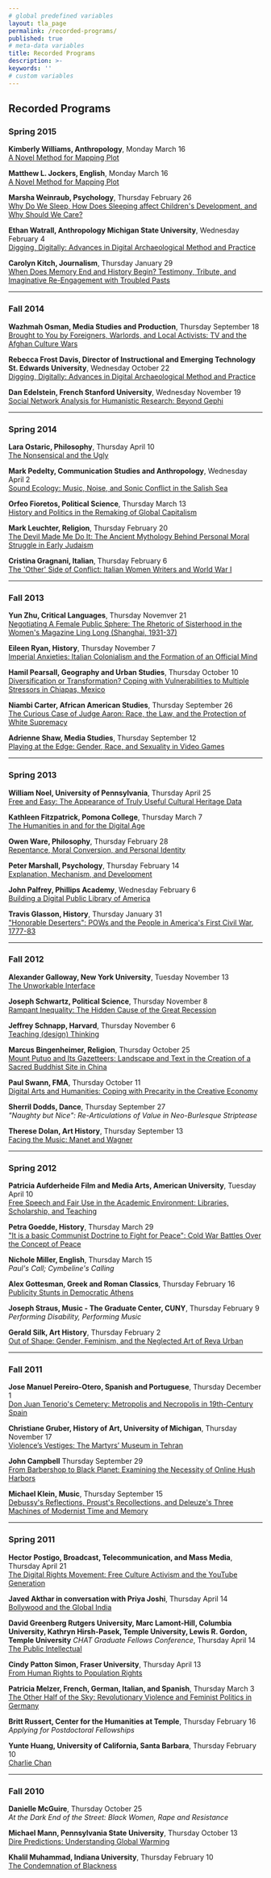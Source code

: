 ```yaml
---
# global predefined variables
layout: tla_page
permalink: /recorded-programs/
published: true
# meta-data variables
title: Recorded Programs
description: >-
keywords: ''
# custom variables
---
```

## Recorded Programs

### Spring 2015
**Kimberly Williams, Anthropology**, Monday March 16<br>
[A Novel Method for Mapping Plot](http://templetv.net/shows/university-lecture-series/humanities-lecture-kimberly-williams/)<br>


**Matthew L. Jockers, English**, Monday March 16<br>
[A Novel Method for Mapping Plot](http://templetv.net/shows/university-lecture-series/humanities-lecture-matthew-jockers/)<br>

**Marsha Weinraub, Psychology**, Thursday February 26<br>
[Why Do We Sleep, How Does Sleeping affect Children's Development, and Why Should We Care?](http://templetv.net/shows/university-lecture-series/humanities-lecture-marsha-weinraub/)<br>

**Ethan Watrall, Anthropology Michigan State University**, Wednesday February 4<br>
[Digging, Digitally: Advances in Digital Archaeological Method and Practice](http://templetv.net/shows/university-lecture-series/humanities-lecture-ethan-watrall/)<br>

**Carolyn Kitch, Journalism**, Thursday January 29<br>
[When Does Memory End and History Begin? Testimony, Tribute, and Imaginative Re-Engagement with Troubled Pasts](https://ensemble.temple.edu/Watch/Az79CoGs)<br>

___

### Fall 2014

**Wazhmah Osman, Media Studies and Production**, Thursday September 18<br>
[Brought to You by Foreigners, Warlords, and Local Activists: TV and the Afghan Culture Wars](http://templetv.net/shows/university-lecture-series/humanities-lecture-afghanistan-and-tv/)<br>

**Rebecca Frost Davis, Director of Instructional and Emerging Technology St. Edwards University**, Wednesday October 22<br>
[Digging, Digitally: Advances in Digital Archaeological Method and Practice](http://templetv.net/shows/university-lecture-series/humanities-lecture-digital-humanities-research-panel/)<br>

**Dan Edelstein, French Stanford University**, Wednesday November 19<br>
[Social Network Analysis for Humanistic Research: Beyond Gephi](http://templetv.net/shows/university-lecture-series/humanities-lecture-dan-edelstein/)<br>

___

### Spring 2014 

**Lara Ostaric, Philosophy**, Thursday April 10<br>
[The Nonsensical and the Ugly](https://ensemble.temple.edu/app/sites/index.aspx?destinationID=JJbfMFw8TUSFzpkSneCleQ&contentID=DoIjAPp02ECvSD6YGGkOOw&pageIndex=1&pageSize=10)<br>

**Mark Pedelty, Communication Studies and Anthropology**, Wednesday April 2<br>
[Sound Ecology: Music, Noise, and Sonic Conflict in the Salish Sea](https://ensemble.temple.edu/ensemble/app/sites/index.aspx?destinationID=JJbfMFw8TUSFzpkSneCleQ&contentID=Djz0EY11cE2pmjI7oNw-mA&pageIndex=1&pageSize=10)<br>

**Orfeo Fioretos, Political Science**, Thursday March 13<br>
[History and Politics in the Remaking of Global Capitalism](http://www.templetv.net/shows/university-lecture-series/humanities-lecture-orfeo-fioretos/)<br>

**Mark Leuchter, Religion**, Thursday February 20<br>
[The Devil Made Me Do It: The Ancient Mythology Behind Personal Moral Struggle in Early Judaism](https://ensemble.temple.edu/ensemble/app/sites/index.aspx?destinationID=JJbfMFw8TUSFzpkSneCleQ&contentID=-PZh6zzGE0asVsps_HLUgw&pageIndex=1&pageSize=10)<br>

**Cristina Gragnani, Italian**, Thursday February 6<br>
[The 'Other' Side of Conflict: Italian Women Writers and World War I](http://www.templetv.net/shows/university-lecture-series/humanities-lecture-cristina-gragnani/)<br>

___

### Fall 2013

**Yun Zhu, Critical Languages**, Thursday Novemver 21<br>
[Negotiating A Female Public Sphere: The Rhetoric of Sisterhood in the Women's Magazine Ling Long (Shanghai, 1931-37)](http://www.templetv.net/shows/university-lecture-series/yun-zhu/)<br>

**Eileen Ryan, History**, Thursday November 7<br>
[Imperial Anxieties: Italian Colonialism and the Formation of an Official Mind](http://www.templetv.net/shows/university-lecture-series/library-lecture-eileen-ryan/)<br>

**Hamil Pearsall, Geography and Urban Studies**, Thursday October 10<br>
[Diversification or Transformation? Coping with Vulnerabilities to Multiple Stressors in Chiapas, Mexico](http://www.templetv.net/shows/university-lecture-series/humanities-lecture-hamil-pearsall/)<br>

**Niambi Carter, African American Studies**, Thursday September 26<br>
[The Curious Case of Judge Aaron: Race, the Law, and the Protection of White Supremacy](http://www.templetv.net/shows/university-lecture-series/humanities-lecture-niambi-carter/)<br>

**Adrienne Shaw, Media Studies**, Thursday September 12<br>
[Playing at the Edge: Gender, Race, and Sexuality in Video Games](http://www.templetv.net/shows/university-lecture-series/humanities-lecture-adrienne-shaw/)<br>

___

### Spring 2013

**William Noel, University of Pennsylvania**, Thursday April 25<br>
[Free and Easy: The Appearance of Truly Useful Cultural Heritage Data](http://www.templetv.net/shows/university-lecture-series/humanities-lecture-william-noel/)<br>

**Kathleen Fitzpatrick, Pomona College**, Thursday March 7<br>
[The Humanities in and for the Digital Age](http://www.templetv.net/shows/university-lecture-series/humanities-lecture-kathleen-fitzpatrick/)<br>

**Owen Ware, Philosophy**, Thursday February 28<br>
[Repentance, Moral Conversion, and Personal Identity](http://www.templetv.net/shows/university-lecture-series/humanities-lecture-owen-ware/)<br>

**Peter Marshall, Psychology**, Thursday February 14<br>
[Explanation, Mechanism, and Development](http://www.templetv.net/shows/university-lecture-series/humanities-lecture-peter-marshall/)<br>

**John Palfrey, Phillips Academy**, Wednesday February 6<br>
[Building a Digital Public Library of America](http://www.templetv.net/shows/university-lecture-series/humanities-lecture-john-palfrey/)<br>

**Travis Glasson, History**, Thursday January 31<br>
["Honorable Deserters": POWs and the People in America's First Civil War, 1777-83](http://www.templetv.net/shows/university-lecture-series/humanities-lecture-travis-glasson/)<br>

___

### Fall 2012

**Alexander Galloway, New York University**, Tuesday November 13<br>
[The Unworkable Interface](http://www.templetv.net/shows/university-lecture-series/humanities-lecture-alexander-galloway/)<br>

**Joseph Schwartz, Political Science**, Thursday November 8<br>
[Rampant Inequality: The Hidden Cause of the Great Recession](http://www.templetv.net/shows/university-lecture-series/humanities-lecture-joseph-schwartz/)<br>

**Jeffrey Schnapp, Harvard**, Thursday November 6<br>
[Teaching (design) Thinking](http://www.templetv.net/shows/university-lecture-series/humanities-lectures-jeffrey-schnapp/)<br>

**Marcus Bingenheimer, Religion**, Thursday October 25<br>
[Mount Putuo and Its Gazetteers: Landscape and Text in the Creation of a Sacred Buddhist Site in China](http://www.templetv.net/shows/university-lecture-series/humanities-lecture-marcus-bingenheimer/)<br>

**Paul Swann, FMA**, Thursday October 11<br>
[Digital Arts and Humanities: Coping with Precarity in the Creative Economy](http://www.templetv.net/shows/university-lecture-series/humanities-lecture-paul-swann/)<br>

**Sherril Dodds, Dance**, Thursday September 27<br>
_"Naughty but Nice": Re-Articulations of Value in Neo-Burlesque Striptease_<br>

**Therese Dolan, Art History**, Thursday September 13<br>
[Facing the Music: Manet and Wagner](http://www.templetv.net/shows/university-lecture-series/humanities-lecture-therese-dolan/)<br>

___

### Spring 2012

**Patricia Aufderheide Film and Media Arts, American University**, Tuesday April 10<br>
[Free Speech and Fair Use in the Academic Environment: Libraries, Scholarship, and Teaching](http://www.templetv.net/shows/university-lecture-series/humanities-lecture-patricia-aufderheide/)<br>

**Petra Goedde, History**, Thursday March 29<br>
["It is a basic Communist Doctrine to Fight for Peace": Cold War Battles Over the Concept of Peace](http://www.templetv.net/shows/university-lecture-series/humanities-lecture-petra-goedde/)<br>

**Nichole Miller, English**, Thursday March 15<br>
_Paul's Call; Cymbeline's Calling_<br>

**Alex Gottesman, Greek and Roman Classics**, Thursday February 16<br>
[Publicity Stunts in Democratic Athens](http://www.templetv.net/shows/university-lecture-series/humanities-lecture-alex-gottesman-greek-and-roman-classics/)<br>

**Joseph Straus, Music - The Graduate Center, CUNY**, Thursday February 9<br>
_Performing Disability, Performing Music_<br>

**Gerald Silk, Art History**, Thursday February 2<br>
[Out of Shape: Gender, Feminism, and the Neglected Art of Reva Urban](http://www.templetv.net/shows/university-lecture-series/humanities-lecture-gerald-silk-art-history/)<br>

___

### Fall 2011

**Jose Manuel Pereiro-Otero, Spanish and Portuguese**, Thursday December 1<br>
[Don Juan Tenorio's Cemetery: Metropolis and Necropolis in 19th-Century Spain](http://tucapture2.temple.edu:8080/ess/echo/presentation/29671aaa-5cc1-4141-8e15-c91c820e9b4c)<br>

**Christiane Gruber, History of Art, University of Michigan**, Thursday November 17<br>
[Violence’s Vestiges: The Martyrs’ Museum in Tehran](http://www.templetv.net/shows/university-lecture-series/humanities-lecture-christina-gruber/)<br>

**John Campbell** Thursday September 29<br>
[From Barbershop to Black Planet: Examining the Necessity of Online Hush Harbors](http://www.templetv.net/shows/university-lecture-series/humanities-lecture-john-campbell/)<br>

**Michael Klein, Music**, Thursday September 15<br>
[Debussy's Reflections, Proust's Recollections, and Deleuze's Three Machines of Modernist Time and Memory](http://www.templetv.net/shows/university-lecture-series/humanities-lecture-michael-klein/)<br>

___

### Spring 2011

**Hector Postigo, Broadcast, Telecommunication, and Mass Media**, Thursday April 21<br>
[The Digital Rights Movement: Free Culture Activism and the YouTube Generation](http://www.templetv.net/shows/university-lecture-series/hector-postigo-2011/)<br>

**Javed Akthar in conversation with Priya Joshi**, Thursday April 14<br>
[Bollywood and the Global India](http://www.templetv.net/shows/university-lecture-series/javed-akhtar-2011/)<br>

**David Greenberg Rutgers University, Marc Lamont-Hill, Columbia University, Kathryn Hirsh-Pasek, Temple University, Lewis R. Gordon, Temple University** _CHAT Graduate Fellows Conference_, Thursday April 14<br>
[The Public Intellectual](http://tucapture2.temple.edu:8080/ess/echo/presentation/cb6698a9-19e1-4837-813f-780934784d70)<br>

**Cindy Patton Simon, Fraser University**, Thursday April 13<br>
[From Human Rights to Population Rights](http://tucapture2.temple.edu:8080/ess/echo/presentation/13d60ca6-bc58-40cc-8ef5-76150acf15e4)<br>

**Patricia Melzer, French, German, Italian, and Spanish**, Thursday March 3<br>
[The Other Half of the Sky: Revolutionary Violence and Feminist Politics in Germany](http://tucapture2.temple.edu:8080/ess/echo/presentation/3daaf2eb-286d-476b-a60f-2ae0ff1106f2)<br>

**Britt Russert, Center for the Humanities at Temple**, Thursday February 16<br>
_Applying for Postdoctoral Fellowships_<br>

**Yunte Huang, University of California, Santa Barbara**, Thursday February 10<br>
[Charlie Chan](http://tucapture2.temple.edu:8080/ess/echo/presentation/44b06665-0eb1-4ac2-b079-8fc0d1245070)<br>

___

### Fall 2010

**Danielle McGuire**, Thursday October 25<br>
_At the Dark End of the Street: Black Women, Rape and Resistance_<br>

**Michael Mann, Pennsylvania State University**, Thursday October 13<br>
[Dire Predictions: Understanding Global Warming](http://tucapture2.temple.edu:8080/ess/echo/presentation/44b06665-0eb1-4ac2-b079-8fc0d1245070)<br>

**Khalil Muhammad, Indiana University**, Thursday February 10<br>
[The Condemnation of Blackness](http://www.templetv.net/shows/university-lecture-series/khalil-muhammad-2010/)<br>
